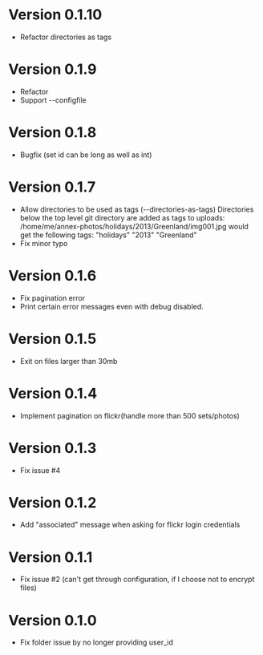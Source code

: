 # Version 0.1.10
  - Refactor directories as tags
	
# Version 0.1.9
  - Refactor
  - Support --configfile 

# Version 0.1.8
  - Bugfix (set id can be long as well as int)

# Version 0.1.7
  - Allow directories to be used as tags (--directories-as-tags)
    Directories below the top level git directory are added as tags to uploads:
      /home/me/annex-photos/holidays/2013/Greenland/img001.jpg
    would get the following tags:  "holidays" "2013" "Greenland"
  - Fix minor typo

# Version 0.1.6
  - Fix pagination error
  - Print certain error messages even with debug disabled.

# Version 0.1.5
  - Exit on files larger than 30mb

# Version 0.1.4
  - Implement pagination on flickr(handle more than 500 sets/photos)

# Version 0.1.3
  - Fix issue #4

# Version 0.1.2
  - Add "associated" message when asking for flickr login credentials

# Version 0.1.1
  - Fix issue #2 (can't get through configuration, if I choose not to encrypt files)

# Version 0.1.0
  - Fix folder issue by no longer providing user_id
